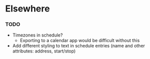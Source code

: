 # Elsewhere

### TODO

- Timezones in schedule?
  - Exporting to a calendar app would be difficult without this
- Add different styling to text in schedule entries (name and other attributes: address, start/stop)
